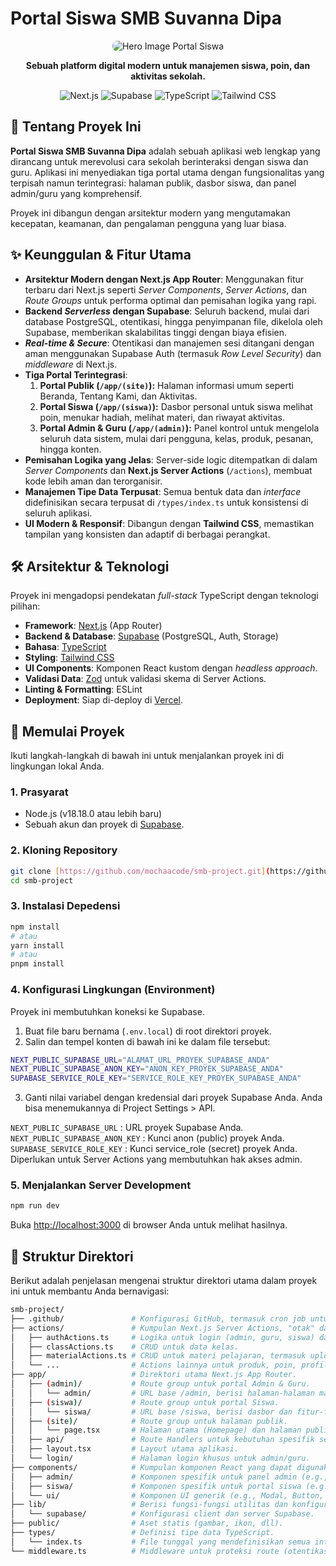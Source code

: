 # Portal Siswa SMB Suvanna Dipa

<div align="center">
  <img src="https://placehold.co/800x400/a0c4ff/ffffff?text=Portal+Siswa+SMB" alt="Hero Image Portal Siswa" style="border-radius: 8px;"/>
</div>

<p align="center">
  <strong>Sebuah platform digital modern untuk manajemen siswa, poin, dan aktivitas sekolah.</strong>
</p>

<p align="center">
  <img src="https://img.shields.io/badge/Next.js-15.5.4-black?style=for-the-badge&logo=next.js" alt="Next.js">
  <img src="https://img.shields.io/badge/Supabase-Backend-3ecf8e?style=for-the-badge&logo=supabase" alt="Supabase">
  <img src="https://img.shields.io/badge/TypeScript-5-blue?style=for-the-badge&logo=typescript" alt="TypeScript">
  <img src="https://img.shields.io/badge/Tailwind_CSS-4-38B2AC?style=for-the-badge&logo=tailwind-css" alt="Tailwind CSS">
</p>

## 🚀 Tentang Proyek Ini

**Portal Siswa SMB Suvanna Dipa** adalah sebuah aplikasi web lengkap yang dirancang untuk merevolusi cara sekolah berinteraksi dengan siswa dan guru. Aplikasi ini menyediakan tiga portal utama dengan fungsionalitas yang terpisah namun terintegrasi: halaman publik, dasbor siswa, dan panel admin/guru yang komprehensif.

Proyek ini dibangun dengan arsitektur modern yang mengutamakan kecepatan, keamanan, dan pengalaman pengguna yang luar biasa.

## ✨ Keunggulan & Fitur Utama

-   **Arsitektur Modern dengan Next.js App Router**: Menggunakan fitur terbaru dari Next.js seperti *Server Components*, *Server Actions*, dan *Route Groups* untuk performa optimal dan pemisahan logika yang rapi.
-   **Backend *Serverless* dengan Supabase**: Seluruh backend, mulai dari database PostgreSQL, otentikasi, hingga penyimpanan file, dikelola oleh Supabase, memberikan skalabilitas tinggi dengan biaya efisien.
-   ***Real-time & Secure***: Otentikasi dan manajemen sesi ditangani dengan aman menggunakan Supabase Auth (termasuk *Row Level Security*) dan *middleware* di Next.js.
-   **Tiga Portal Terintegrasi**:
    1.  **Portal Publik (`/app/(site)`):** Halaman informasi umum seperti Beranda, Tentang Kami, dan Aktivitas.
    2.  **Portal Siswa (`/app/(siswa)`):** Dasbor personal untuk siswa melihat poin, menukar hadiah, melihat materi, dan riwayat aktivitas.
    3.  **Portal Admin & Guru (`/app/(admin)`):** Panel kontrol untuk mengelola seluruh data sistem, mulai dari pengguna, kelas, produk, pesanan, hingga konten.
-   **Pemisahan Logika yang Jelas**: Server-side logic ditempatkan di dalam *Server Components* dan **Next.js Server Actions** (`/actions`), membuat kode lebih aman dan terorganisir.
-   **Manajemen Tipe Data Terpusat**: Semua bentuk data dan *interface* didefinisikan secara terpusat di `/types/index.ts` untuk konsistensi di seluruh aplikasi.
-   **UI Modern & Responsif**: Dibangun dengan **Tailwind CSS**, memastikan tampilan yang konsisten dan adaptif di berbagai perangkat.

## 🛠️ Arsitektur & Teknologi

Proyek ini mengadopsi pendekatan *full-stack* TypeScript dengan teknologi pilihan:

-   **Framework**: [Next.js](https://nextjs.org/) (App Router)
-   **Backend & Database**: [Supabase](https://supabase.com/) (PostgreSQL, Auth, Storage)
-   **Bahasa**: [TypeScript](https://www.typescriptlang.org/)
-   **Styling**: [Tailwind CSS](https://tailwindcss.com/)
-   **UI Components**: Komponen React kustom dengan *headless approach*.
-   **Validasi Data**: [Zod](https://zod.dev/) untuk validasi skema di Server Actions.
-   **Linting & Formatting**: ESLint
-   **Deployment**: Siap di-deploy di [Vercel](https://vercel.com).

## 🏁 Memulai Proyek

Ikuti langkah-langkah di bawah ini untuk menjalankan proyek ini di lingkungan lokal Anda.

### 1. Prasyarat

-   Node.js (v18.18.0 atau lebih baru)
-   Sebuah akun dan proyek di [Supabase](https://supabase.com/).

### 2. Kloning Repository

```bash
git clone [https://github.com/mochaacode/smb-project.git](https://github.com/mochaacode/smb-project.git)
cd smb-project
```

### 3. Instalasi Depedensi
```bash
npm install
# atau
yarn install
# atau
pnpm install
```

### 4. Konfigurasi Lingkungan (Environment)
Proyek ini membutuhkan koneksi ke Supabase.
1. Buat file baru bernama (`.env.local`) di root direktori proyek.
2. Salin dan tempel konten di bawah ini ke dalam file tersebut:
```Bash
NEXT_PUBLIC_SUPABASE_URL="ALAMAT_URL_PROYEK_SUPABASE_ANDA"
NEXT_PUBLIC_SUPABASE_ANON_KEY="ANON_KEY_PROYEK_SUPABASE_ANDA"
SUPABASE_SERVICE_ROLE_KEY="SERVICE_ROLE_KEY_PROYEK_SUPABASE_ANDA"
```
3. Ganti nilai variabel dengan kredensial dari proyek Supabase Anda. Anda bisa menemukannya di Project Settings > API.

`NEXT_PUBLIC_SUPABASE_URL` : URL proyek Supabase Anda.  
`NEXT_PUBLIC_SUPABASE_ANON_KEY` : Kunci anon (public) proyek Anda.  
`SUPABASE_SERVICE_ROLE_KEY` : Kunci service_role (secret) proyek Anda. Diperlukan untuk Server Actions yang membutuhkan hak akses admin.

### 5. Menjalankan Server Development
```Bash
npm run dev
```
Buka [http://localhost:3000](http://localhost:3000) di browser Anda untuk melihat hasilnya.

## 📂 Struktur Direktori

Berikut adalah penjelasan mengenai struktur direktori utama dalam proyek ini untuk membantu Anda bernavigasi:  
```Bash
smb-project/  
├── .github/               # Konfigurasi GitHub, termasuk cron job untuk menjaga Supabase tetap aktif.  
├── actions/               # Kumpulan Next.js Server Actions, "otak" dari semua operasi backend.  
│   ├── authActions.ts     # Logika untuk login (admin, guru, siswa) dan logout.  
│   ├── classActions.ts    # CRUD untuk data kelas.  
│   ├── materialActions.ts # CRUD untuk materi pelajaran, termasuk upload file ke Supabase Storage.  
│   └── ...                # Actions lainnya untuk produk, poin, profil, dll.  
├── app/                   # Direktori utama Next.js App Router.  
│   ├── (admin)/           # Route group untuk portal Admin & Guru.  
│   │   └── admin/         # URL base /admin, berisi halaman-halaman manajemen.  
│   ├── (siswa)/           # Route group untuk portal Siswa.  
│   │   └── siswa/         # URL base /siswa, berisi dasbor dan fitur-fitur siswa.  
│   ├── (site)/            # Route group untuk halaman publik.  
│   │   └── page.tsx       # Halaman utama (Homepage) dan halaman publik lainnya.  
│   ├── api/               # Route Handlers untuk kebutuhan spesifik seperti download file.  
│   ├── layout.tsx         # Layout utama aplikasi.  
│   └── login/             # Halaman login khusus untuk admin/guru.  
├── components/            # Kumpulan komponen React yang dapat digunakan kembali.  
│   ├── admin/             # Komponen spesifik untuk panel admin (e.g., Sidebar, Charts).  
│   ├── siswa/             # Komponen spesifik untuk portal siswa (e.g., Katalog Produk).  
│   └── ui/                # Komponen UI generik (e.g., Modal, Button, Input).  
├── lib/                   # Berisi fungsi-fungsi utilitas dan konfigurasi.  
│   └── supabase/          # Konfigurasi client dan server Supabase.  
├── public/                # Aset statis (gambar, ikon, dll).  
├── types/                 # Definisi tipe data TypeScript.  
│   └── index.ts           # File tunggal yang mendefinisikan semua interface dan tipe data.  
└── middleware.ts          # Middleware untuk proteksi route (otentikasi dan otorisasi).  
```
